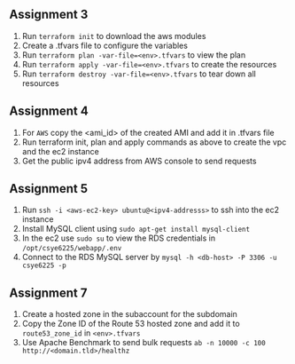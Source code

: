 ## Assignment 3
1. Run `terraform init` to download the aws modules
2. Create a <env>.tfvars file to configure the variables
3. Run `terraform plan -var-file=<env>.tfvars` to view the plan
4. Run `terraform apply -var-file=<env>.tfvars` to create the resources
5. Run `terraform destroy -var-file=<env>.tfvars` to tear down all resources

## Assignment 4
1. For `AWS` copy the <ami_id> of the created AMI and add it in <env>.tfvars file
2. Run terraform init, plan and apply commands as above to create the vpc and the ec2 instance
3. Get the public ipv4 address from AWS console to send requests

## Assignment 5
1. Run `ssh -i <aws-ec2-key> ubuntu@<ipv4-addresss>` to ssh into the ec2 instance
2. Install MySQL client using `sudo apt-get install mysql-client`
3. In the ec2 use `sudo su` to view the RDS credentials in `/opt/csye6225/webapp/.env`
4. Connect to the RDS MySQL server by `mysql -h <db-host> -P 3306 -u csye6225 -p`

## Assignment 7
1. Create a hosted zone in the subaccount for the subdomain
2. Copy the Zone ID of the Route 53 hosted zone and add it to `route53_zone_id` in `<env>.tfvars`
3. Use Apache Benchmark to send bulk requests `ab -n 10000 -c 100 http://<domain.tld>/healthz`